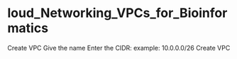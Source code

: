 # loud_Networking_VPCs_for_Bioinformatics
Create VPC
Give the name
Enter the CIDR: example: 10.0.0.0/26
Create VPC
